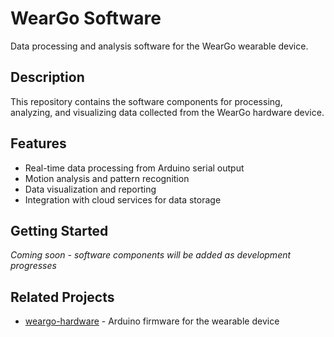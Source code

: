 # WearGo Software

Data processing and analysis software for the WearGo wearable device.

## Description

This repository contains the software components for processing, analyzing, and visualizing data collected from the WearGo hardware device.

## Features

- Real-time data processing from Arduino serial output
- Motion analysis and pattern recognition
- Data visualization and reporting
- Integration with cloud services for data storage

## Getting Started

_Coming soon - software components will be added as development progresses_

## Related Projects

- [weargo-hardware](https://github.com/shn-research-institute/weargo-hardware) - Arduino firmware for the wearable device
